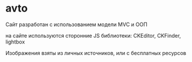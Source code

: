 # avto
Сайт разработан с использованием модели MVC и ООП

на сайте используются сторонние JS библиотеки: CKEditor, CKFinder, lightbox

Изображения взяты из личных источников, или с бесплатных ресурсов
